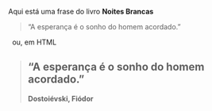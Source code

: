 Aqui está uma frase do livro **Noites Brancas**
> “A esperança é o sonho do homem acordado.”

&nbsp;
ou, em HTML

<blockquote>
<h2>“A esperança é o sonho do homem acordado.”</h2><strong>Dostoiévski, Fiódor</strong>
</blockquote>
